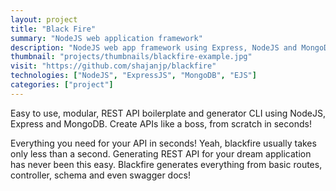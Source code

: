 ```yaml
---		
layout: project
title: "Black Fire"
summary: "NodeJS web application framework"
description: "NodeJS web app framework using Express, NodeJS and MongoDB. NodeJS."
thumbnail: "projects/thumbnails/blackfire-example.jpg"
visit: "https://github.com/shajanjp/blackfire"
technologies: ["NodeJS", "ExpressJS", "MongoDB", "EJS"]
categories: ["project"]
---
```

<p>Easy to use, modular, REST API boilerplate and generator CLI using NodeJS, Express and MongoDB. Create APIs like a boss, from scratch in seconds!</p>
<p>Everything you need for your API in seconds!
Yeah, blackfire usually takes only less than a second. Generating REST API for your dream application has never been this easy. Blackfire generates everything from basic routes, controller, schema and even swagger docs! </p>